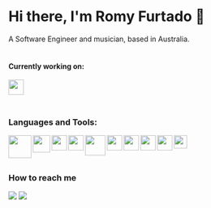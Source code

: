 # Hi there, I'm Romy Furtado 👋

A Software Engineer and musician, based in Australia.
<br/>
<br/>
#### Currently working on:

<a href="https://www.sunflower-farmers.com/" target ="_blank"> <img align="left" width="30px" src="https://user-images.githubusercontent.com/25412194/149846248-897c1ac0-03b9-4323-9242-78d8cedfd316.gif" /> </a>
<br/>
<br/>
<br/>


### Languages and Tools:
<img align="left" width="45px" src="https://user-images.githubusercontent.com/25412194/144927951-7724d880-b5cd-4085-9f70-af5a48c21798.png" />
<img align="left" width="34px" src="https://user-images.githubusercontent.com/25412194/144928011-631e4935-916b-4523-8ac2-c2bfbbb6ef60.png" />
<img align="left" width="30px" src="https://user-images.githubusercontent.com/25412194/144926466-f30448ec-e543-482f-9aa7-e9e5bb71c80b.png" />
<img align="left" width="30px" src="https://user-images.githubusercontent.com/25412194/144927308-b815ba07-3a76-4dce-bd24-9a96a3365a9c.png" />
<img align="left" width="40px" src="https://user-images.githubusercontent.com/25412194/144927459-d0584c97-4a57-4700-acc5-4d8b22cef3e8.png" />
<img align="left" width="30px" src="https://user-images.githubusercontent.com/25412194/144927520-2816942f-3349-4b7b-99d2-6aadc6a47e3f.png" />
<img align="left" width="30px" src="https://user-images.githubusercontent.com/25412194/144927640-78879578-4779-4860-994a-361c8057a07f.png" />
<img align="left" width="30px" src="https://user-images.githubusercontent.com/25412194/144927678-6c119f26-0bf9-43c4-960e-e0bb413612a1.png" />
<img align="left" width="30px" src="https://user-images.githubusercontent.com/25412194/144927715-e4a32948-cdc7-4e6e-90a7-a59023d8f044.png" />
<img align="left" width="26px" src="https://user-images.githubusercontent.com/25412194/144927744-2f9796dd-7788-4cfe-9769-4fdd62a12c98.png" />
<br/>
<br/>
<br/>

### How to reach me
<a href="https://www.linkedin.com/in/rofrtd/" target="_blank"><img src="https://img.shields.io/badge/-LinkedIn-%230077B5?style=for-the-badge&logo=linkedin&logoColor=white" target="_blank"></a>
<a href="mailto:rofrtd@gmail.com" target="_blank"><img src="https://img.shields.io/badge/-GMAIL-c14438?style=for-the-badge&logo=gmail&logoColor=white" target="_blank"></a>
